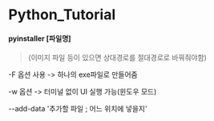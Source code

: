 # Python_Tutorial

#### pyinstaller [파일명]
> (이미지 파일 등이 있으면 상대경로를 절대경로로 바꿔줘야함)

-F 옵션 사용 -> 하나의 exe파일로 만들어줌 

-w 옵션 -> 터미널 없이 UI 실행 가능(윈도우 모드)

--add-data '추가할 파일 ; 어느 위치에 넣을지'

